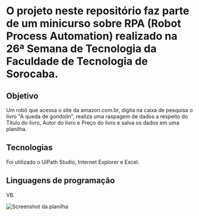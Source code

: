 # O projeto neste repositório faz parte de um minicurso sobre RPA (Robot Process Automation) realizado na 26ª Semana de Tecnologia da Faculdade de Tecnologia de Sorocaba.

## Objetivo
Um robô que acessa o site da amazon.com.br, digita na caixa de pesquisa o livro "A queda de gondolin", realiza uma raspagem de dados a respeito do Título do livro, Autor do livro e Preço do livro e salva os dados em uma planilha.

## Tecnologias 
Foi utilizado o UiPath Studio, Internet Explorer e Excel.

## Linguagens de programação
VB.

![Screenshot da planilha](https://user-images.githubusercontent.com/52020762/66247542-12016200-e6f4-11e9-9350-1935ae3948de.PNG)
